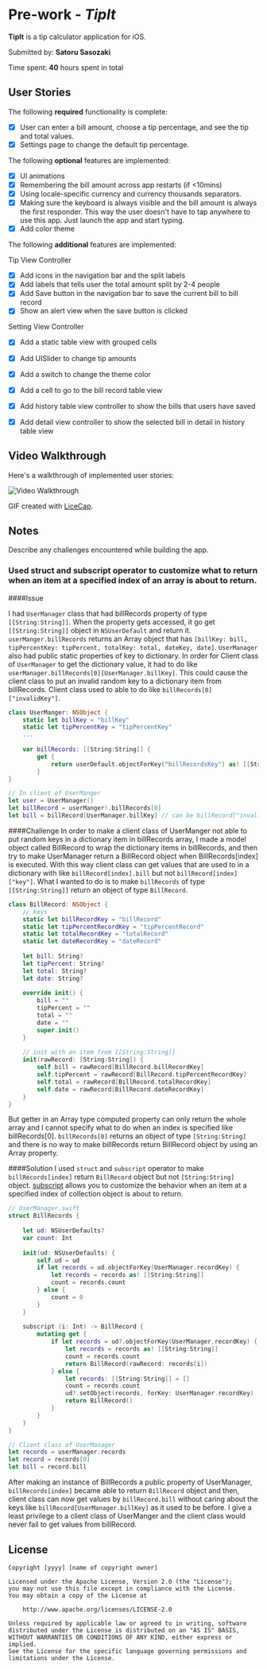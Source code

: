 # Pre-work - *TipIt*

**TipIt** is a tip calculator application for iOS.

Submitted by: **Satoru Sasozaki**

Time spent: **40** hours spent in total

## User Stories

The following **required** functionality is complete:

* [x] User can enter a bill amount, choose a tip percentage, and see the tip and total values.
* [x] Settings page to change the default tip percentage.

The following **optional** features are implemented:
* [x] UI animations
* [x] Remembering the bill amount across app restarts (if <10mins)
* [x] Using locale-specific currency and currency thousands separators.
* [x] Making sure the keyboard is always visible and the bill amount is always the first responder. This way the user doesn't have to tap anywhere to use this app. Just launch the app and start typing.
* [x] Add color theme

The following **additional** features are implemented:

Tip View Controller

* [x] Add icons in the navigation bar and the split labels
* [x] Add labels that tells user the total amount split by 2-4 people
* [x] Add Save button in the navigation bar to save the current bill to bill record
* [x] Show an alert view when the save button is clicked

Setting View Controller

* [x] Add a static table view with grouped cells
* [x] Add UISlider to change tip amounts
* [x] Add a switch to change the theme color
* [x] Add a cell to go to the bill record table view

* [x] Add history table view controller to show the bills that users have saved
* [x] Add detail view controller to show the selected bill in detail in history table view


## Video Walkthrough

Here's a walkthrough of implemented user stories:

<img src='http://i.imgur.com/link/to/your/gif/file.gif' title='Video Walkthrough' width='' alt='Video Walkthrough' />

GIF created with [LiceCap](http://www.cockos.com/licecap/).

## Notes
Describe any challenges encountered while building the app.
### Used struct and subscript operator to customize what to return when an item at a specified index of an array is about to return.

####Issue

I had `UserManager` class that had billRecords property of type `[[String:String]]`. When the property gets accessed, it go get `[[String:String]]` object in `NSUserDefault` and return it. `userManger.billRecords` returns an Array object that has `[billKey: bill, tipPercentKey: tipPercent, totalKey: total, dateKey, date]`. `UserManager` also had public static properties of key to dictionary.
In order for Client class of `UserManager` to get the dictionary value, it had to do like `userManager.billRecords[0][UserManager.billKey]`. This could cause the client class to put an invalid random key to a dictionary item from billRecords. Client class used to able to do like `billRecords[0]["invalidKey"]`.

```swift
class UserManger: NSObject {
	static let billKey = "billKey"
	static let tipPercentKey = "tipPercentKey"
	...
	
	var billRecords: [[String:String]] {
		get {
			return userDefault.objectForKey("billRecordsKey") as! [[String:String]]
		}
}

// In client of UserManger
let user = UserManager()
let billRecord = userManger!.billRecords[0]
let bill = billRecord[UserManager.billKey] // can be billRecord["invalidKey"]
```

####Challenge
In order to make a client class of UserManger not able to put random keys in a dictionary item in billRecords array, I made a model object called BillRecord to wrap the dictionary items in billRecords, and then try to make UserManager return a BillRecord object when BillRecords[index] is executed. With this way client class can get values that are used to in a dictionary with like `billRecord[index].bill` but not `billRecord[index]["key"]`. What I wanted to do is to make `billRecords` of type `[[String:String]]` return an object of type `BillRecord`.


```swift
class BillRecord: NSObject {
    // keys
    static let billRecordKey = "billRecord"
    static let tipPercentRecordKey = "tipPercentRecord"
    static let totalRecordKey = "totalRecord"
    static let dateRecordKey = "dateRecord"
    
    let bill: String?
    let tipPercent: String?
    let total: String?
    let date: String?
    
    override init() {
        bill = ""
        tipPercent = ""
        total = ""
        date = ""
        super.init()
    }
    
    // init with an item from [[String:String]]
    init(rawRecord: [String:String]) {
        self.bill = rawRecord[BillRecord.billRecordKey]
        self.tipPercent = rawRecord[BillRecord.tipPercentRecordKey]
        self.total = rawRecord[BillRecord.totalRecordKey]
        self.date = rawRecord[BillRecord.dateRecordKey]
    }
}
```
But getter in an Array type computed property can only return the whole array and I cannot specify what to do when an index is specified like billRecords[0].
`billRecords[0]` returns an object of type `[String:String]` and there is no way to make billRecords return BillRecord object by using an Array property.


####Solution
I used `struct` and `subscript` operator to make `billRecords[index]` return `BillRecord` object but not `[String:String]` object.
<a target="_blank" href="https://developer.apple.com/library/ios/documentation/Swift/Conceptual/Swift_Programming_Language/Subscripts.html">subscript</a> allows you to customize the behavior when an item at a specified index of collection object is about to return.

```swift
// UserManager.swift
struct BillRecords {
    
    let ud: NSUserDefaults?
    var count: Int
    
    init(ud: NSUserDefaults) {
        self.ud = ud
        if let records = ud.objectForKey(UserManager.recordKey) {
            let records = records as! [[String:String]]
            count = records.count
        } else {
            count = 0
        }
    }
    
    subscript (i: Int) -> BillRecord {
        mutating get {
            if let records = ud?.objectForKey(UserManager.recordKey) {
                let records = records as! [[String:String]]
                count = records.count
                return BillRecord(rawRecord: records[i])
            } else {
                let records: [[String:String]] = []
                count = records.count
                ud?.setObject(records, forKey: UserManager.recordKey)
                return BillRecord()
            }
        }
    }
}

// Client class of UserManager
let records = userManager.records
let record = records[0]
let bill = record.bill 
```

After making an instance of BillRecords a public property of UserManager,
`billRecords[index]` became able to return `BillRecord` object and then, client class can now get values by `billRecord.bill` without caring about the keys like `billRecord[UserManager.billKey]` as it used to be before. I give a least privilege to a client class of UserManger and the client class would never fail to get values from billRecord.


## License

    Copyright [yyyy] [name of copyright owner]

    Licensed under the Apache License, Version 2.0 (the "License");
    you may not use this file except in compliance with the License.
    You may obtain a copy of the License at

        http://www.apache.org/licenses/LICENSE-2.0

    Unless required by applicable law or agreed to in writing, software
    distributed under the License is distributed on an "AS IS" BASIS,
    WITHOUT WARRANTIES OR CONDITIONS OF ANY KIND, either express or implied.
    See the License for the specific language governing permissions and
    limitations under the License.
